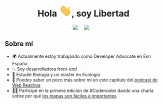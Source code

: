 <h1 align="center">Hola <img src="https://raw.githubusercontent.com/ABSphreak/ABSphreak/master/gifs/Hi.gif" width="40px" />, soy Libertad</h1>


<p align="center">
  <a href="https://twitter.com/LibertadChC" target="_blank"><img src="https://img.shields.io/badge/-Twitter-blue?style=for-the-badge&logo=Twitter&logoColor=white" /></a>&nbsp;&nbsp;&nbsp;&nbsp;
  <a href="https://www.linkedin.com/in/libertadchapinalcervantes/" target="_blank"><img src="https://img.shields.io/badge/linkedin-%230077B5.svg?&style=for-the-badge&logo=linkedin&logoColor=white" /></a>&nbsp;&nbsp;&nbsp;&nbsp;
</p>

## Sobre mí

- 🌍 Actualmente estoy trabajando como Developer Advocate en Esri España
- 💥 Soy desarrolladora front-end
- 🌳 Estudié Biología y un máster en Ecología
- 💬 Puedes saber un poco más sobre mí en este capítulo del [podcast de Web Reactiva](https://www.danielprimo.io/blog/geodevelopers-con-libertad-chapinal)
- 👩‍💻 Participé en la primera edición de #Codenoobs dando una charla sobre por qué [los mapas son fáciles e importantes](https://www.youtube.com/watch?v=MiJXAksnRWA&t=11182s&ab_channel=CodeNoobs)
